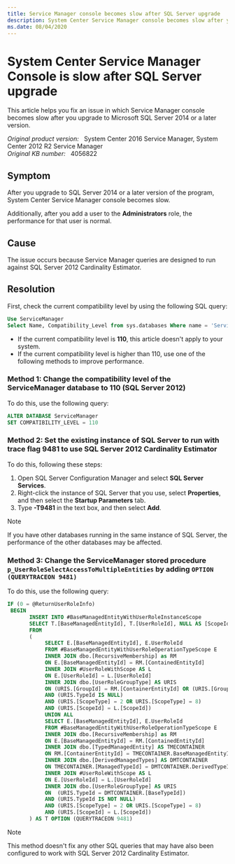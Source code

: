 ```yaml
---
title: Service Manager console becomes slow after SQL Server upgrade
description: System Center Service Manager console becomes slow after you upgrade to SQL Server 2014 or a later version.
ms.date: 08/04/2020
---
```

# System Center Service Manager Console is slow after SQL Server upgrade

This article helps you fix an issue in which Service Manager console becomes slow after you upgrade to Microsoft SQL Server 2014 or a later version.

_Original product version:_ &nbsp; System Center 2016 Service Manager, System Center 2012 R2 Service Manager  
_Original KB number:_ &nbsp; 4056822

## Symptom

After you upgrade to SQL Server 2014 or a later version of the program, System Center Service Manager console becomes slow.

Additionally, after you add a user to the **Administrators** role, the performance for that user is normal.

## Cause

The issue occurs because Service Manager queries are designed to run against SQL Server 2012 Cardinality Estimator.

## Resolution

First, check the current compatibility level by using the following SQL query:

```sql
Use ServiceManager
Select Name, Compatibility_Level from sys.databases Where name = 'ServiceManager'
```

- If the current compatibility level is **110**, this article doesn't apply to your system.
- If the current compatibility level is higher than 110, use one of the following methods to improve performance.

### Method 1: Change the compatibility level of the ServiceManager database to 110 (SQL Server 2012)

To do this, use the following query:

```sql
ALTER DATABASE ServiceManager
SET COMPATIBILITY_LEVEL = 110
```

### Method 2: Set the existing instance of SQL Server to run with trace flag 9481 to use SQL Server 2012 Cardinality Estimator

To do this, following these steps:

1. Open SQL Server Configuration Manager and select **SQL Server Services**.
2. Right-click the instance of SQL Server that you use, select **Properties**, and then select the **Startup Parameters** tab.
3. Type **-T9481** in the text box, and then select **Add**.

> [!NOTE]
> If you have other databases running in the same instance of SQL Server, the performance of the other databases may be affected.

### Method 3: Change the ServiceManager stored procedure `p_UserRoleSelectAccessToMultipleEntities` by adding `OPTION (QUERYTRACEON 9481)`

To do this, use the following query:

```sql
IF (0 = @ReturnUserRoleInfo)
 BEGIN
       INSERT INTO #BaseManagedEntityWithUserRoleInstanceScope
       SELECT T.[BaseManagedEntityId], T.[UserRoleId], NULL AS [ScopeId]
       FROM
       (
            SELECT E.[BaseManagedEntityId], E.UserRoleId
            FROM #BaseManagedEntityWithUserRoleOperationTypeScope E
            INNER JOIN dbo.[RecursiveMembership] as RM
            ON E.[BaseManagedEntityId] = RM.[ContainedEntityId]
            INNER JOIN #UserRoleWithScope AS L
            ON E.[UserRoleId] = L.[UserRoleId]
            INNER JOIN dbo.[UserRoleGroupType] AS URIS
            ON (URIS.[GroupId] = RM.[ContainerEntityId] OR (URIS.[GroupId] IS NULL))
            AND (URIS.TypeId IS NULL)
            AND (URIS.[ScopeType] = 2 OR URIS.[ScopeType] = 8)
            AND (URIS.[ScopeId] = L.[ScopeId])
            UNION ALL
            SELECT E.[BaseManagedEntityId], E.UserRoleId
            FROM #BaseManagedEntityWithUserRoleOperationTypeScope E
            INNER JOIN dbo.[RecursiveMembership] as RM
            ON E.[BaseManagedEntityId] = RM.[ContainedEntityId]
            INNER JOIN dbo.[TypedManagedEntity] AS TMECONTAINER
            ON RM.[ContainerEntityId] = TMECONTAINER.BaseManagedEntityId
            INNER JOIN dbo.[DerivedManagedTypes] AS DMTCONTAINER
            ON TMECONTAINER.[ManagedTypeId] = DMTCONTAINER.DerivedTypeId
            INNER JOIN #UserRoleWithScope AS L
            ON E.[UserRoleId] = L.[UserRoleId]
            INNER JOIN dbo.[UserRoleGroupType] AS URIS
            ON  (URIS.TypeId = DMTCONTAINER.[BaseTypeId])
            AND (URIS.TypeId IS NOT NULL)
            AND (URIS.[ScopeType] = 2 OR URIS.[ScopeType] = 8)
            AND (URIS.[ScopeId] = L.[ScopeId])
       ) AS T OPTION (QUERYTRACEON 9481)
```

> [!NOTE]
> This method doesn't fix any other SQL queries that may have also been configured to work with SQL Server 2012 Cardinality Estimator.
